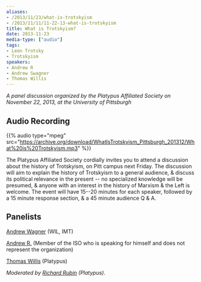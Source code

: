 ```yaml
---
aliases:
- /2013/11/23/what-is-trotskyism
- /2013/11/11/11-22-13-what-is-trotskyism
title: What is Trotskyism?
date: 2013-11-23
media-type: ["audio"]
tags:
- Leon Trotsky
- Trotskyism
speakers:
- Andrew R
- Andrew Swagner
- Thomas Willis
---
```


_A panel discussion organized by the Platypus Affiliated Society on November 22, 2013, at the University of Pittsburgh_

## Audio Recording

{{% audio type="mpeg" src="https://archive.org/download/WhatIsTrotskyism_Pittsburgh_201312/What%20is%20Trotskyism.mp3" %}}

The Platypus Affiliated Society cordially invites you to attend a discussion about the history of Trotskyism, on Pitt campus next Friday. The discussion will aim to explain the history of Trotskyism to a general audience, & discuss its political relevance in the present -- no specialized knowledge will be presumed, & anyone with an interest in the history of Marxism & the Left is welcome. The event will have 15--20 minutes for each speaker, followed by a 15 minute response section, & a 45 minute audience Q & A.

## Panelists

[Andrew Wagner](/speakers/andrew-wagner/) (WIL, IMT)

[Andrew R.](/speakers/andrew-r/) (Member of the ISO who is speaking for himself and does not represent the organization)

[Thomas Willis](/speakers/thomas-willis/) (Platypus)

_Moderated by [Richard Rubin](/speakers/richard-rubin) (Platypus)._
